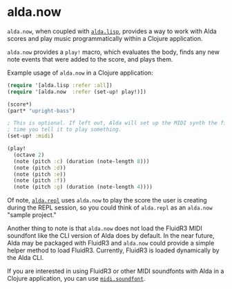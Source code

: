 # alda.now

`alda.now`, when coupled with [`alda.lisp`](alda-lisp.md), provides a way to work with Alda scores and play music programmatically within a Clojure application.

`alda.now` provides a `play!` macro, which evaluates the body, finds any new note events that were added to the score, and plays them. 

Example usage of `alda.now` in a Clojure application:

```clojure
(require '[alda.lisp :refer :all])
(require '[alda.now  :refer (set-up! play!)])

(score*)
(part* "upright-bass")

; This is optional. If left out, Alda will set up the MIDI synth the first
; time you tell it to play something. 
(set-up! :midi)

(play!
  (octave 2)
  (note (pitch :c) (duration (note-length 8)))
  (note (pitch :d))
  (note (pitch :e))
  (note (pitch :f))
  (note (pitch :g) (duration (note-length 4))))
```

Of note, [`alda.repl`](alda-repl.md) uses `alda.now` to play the score the user is creating during the REPL session, so you could think of `alda.repl` as an `alda.now` "sample project."

Another thing to note is that `alda.now` does not load the FluidR3 MIDI soundfont like the CLI version of Alda does by default. In the near future, Alda may be packaged with FluidR3 and `alda.now` could provide a simple helper method to load FluidR3. Currently, FluidR3 is loaded dynamically by the Alda CLI.

If you are interested in using FluidR3 or other MIDI soundfonts with Alda in a Clojure application, you can use [`midi.soundfont`](https://github.com/daveyarwood/midi.soundfont).

